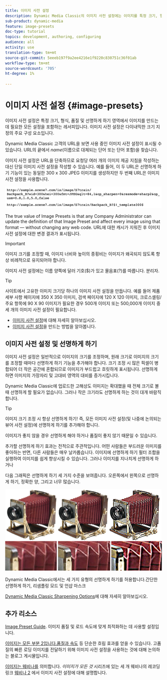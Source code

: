 ```yaml
---
title: 이미지 사전 설정
description: Dynamic Media Classic의 이미지 사전 설정에는 이미지를 특정 크기, 형식, 품질 및 선명하게 하는 데 필요한 모든 설정이 포함되어 있습니다. 이미지 사전 설정은 다이내믹한 크기 지정의 주요 구성 요소입니다. Dynamic Media Classic에서 URL을 보면 이미지 사전 설정이 사용 중인지 쉽게 확인할 수 있습니다. 이미지 사전 설정, 이러한 사전 설정이 왜 유용한지, 만드는 방법에 대해 학습합니다.
sub-product: dynamic-media
feature: image-presets
doc-type: tutorial
topics: development, authoring, configuring
audience: all
activity: use
translation-type: tm+mt
source-git-commit: 5eeeb197f9a2ee4216e1f9220c830751c36f01ab
workflow-type: tm+mt
source-wordcount: '705'
ht-degree: 1%

---
```



# 이미지 사전 설정 {#image-presets}

이미지 사전 설정은 특정 크기, 형식, 품질 및 선명하게 하기 영역에서 이미지를 만드는 데 필요한 모든 설정을 포함하는 레서피입니다. 이미지 사전 설정은 다이내믹한 크기 지정의 주요 구성 요소입니다.

Dynamic Media Classic 고객의 URL을 보면 사용 중인 이미지 사전 설정이 표시될 수 있습니다. URL의 끝에서 $name$(이름으로 대체되는 단어 또는 단어 포함)을 찾습니다.

이미지 사전 설정은 URL을 단축하므로 요청당 여러 개의 이미지 제공 지침을 작성하는 대신 단일 이미지 사전 설정을 작성할 수 있습니다. 예를 들어, 이 두 URL은 선명하게 하기 기능이 있는 동일한 300 x 300 JPEG 이미지를 생성하지만 두 번째 URL은 이미지 사전 설정을 사용합니다.

![이미지](assets/image-presets/image-preset-2.png)

The true value of Image Presets is that any Company Administrator can update the definition of that Image Preset and affect every image using that format — without changing any web code. URL에 대한 캐시가 지워진 후 이미지 사전 설정에 대한 변경 결과가 표시됩니다.

>[!IMPORTANT]
>
>이미지 크기를 조정할 때, 이미지 너비와 높이의 종횡비는 이미지가 왜곡되지 않도록 항상 비례적으로 유지되어야 합니다.

이미지 사전 설정에는 이름 양쪽에 달러 기호($)가 있고 물음표(?)를 따릅니다. 분리자.

>[!TIP]
>
>사이트에서 고유한 이미지 크기당 하나의 이미지 사전 설정을 만듭니다. 예를 들어 제품 세부 사항 페이지에 350 X 350 이미지, 검색 페이지에 120 X 120 이미지, 크로스셀링/주요 항목에 90 X 90 이미지가 필요한 경우 500개 이미지 또는 500,000개 이미지 중 세 개의 이미지 사전 설정이 필요합니다.

- [이미지 사전 설정](https://docs.adobe.com/content/help/en/dynamic-media-classic/using/image-sizing/setting-image-presets.html)에 대해 자세히 알아보십시오.
- [이미지 사전 설정](https://docs.adobe.com/content/help/en/dynamic-media-classic/using/image-sizing/setting-image-presets.html#creating-an-image-preset)을 만드는 방법을 알아봅니다.

## 이미지 사전 설정 및 선명하게 하기

이미지 사전 설정은 일반적으로 이미지의 크기를 조정하며, 원래 크기로 이미지의 크기를 조정할 때마다 선명하게 하기 기능을 추가해야 합니다. 크기 조정 시 많은 픽셀이 병합되어 더 작은 공간에 혼합되므로 이미지가 부드럽고 흐릿하게 표시됩니다. 선명하게 하면 이미지의 가장자리 및 고대비 영역의 대비를 증가시킵니다.

Dynamic Media Classic에 업로드한 고해상도 이미지는 확대했을 때 전체 크기로 볼 때 선명하게 할 필요가 없습니다. 그러나 작은 크기라도 선명하게 하는 것이 대개 바람직합니다.

>[!TIP]
>
>이미지 크기 조정 시 항상 선명하게 하기! 즉, 모든 이미지 사전 설정(및 나중에 논의되는 뷰어 사전 설정)에 선명하게 하기를 추가해야 합니다.
>
>이미지가 좋지 않을 경우 선명하게 해야 하거나 품질이 좋지 않기 때문일 수 있습니다.

추가할 선명하게 하기 효과는 전적으로 주관적입니다. 어떤 사람들은 부드러운 이미지를 좋아하는 반면, 다른 사람들은 매우 날카롭습니다. 이미지에 선명하게 하기 필터 조합을 실행하여 이미지를 쉽게 향상시킬 수 있습니다. 그러나 이미지를 지나치게 선명하게 하거나

다음 그래픽은 선명하게 하기 세 가지 수준을 보여줍니다. 오른쪽에서 왼쪽으로 선명하게 하기, 정확한 양, 그리고 너무 많습니다.

![이미지](assets/image-presets/image-presets-1.jpg)

Dynamic Media Classic에서는 세 가지 유형의 선명하게 하기를 허용합니다.간단한 선명하게 하기, 리샘플링 모드 및 언샵 마스크

[Dynamic Media Classic Sharpening Options](https://docs.adobe.com/content/help/en/dynamic-media-classic/using/master-files/sharpening-image.html#sharpening_an_image)에 대해 자세히 알아보십시오.

## 추가 리소스

[Image Preset Guide](https://www.adobe.com/content/dam/www/us/en/experience-manager/pdfs/dynamic-media-image-preset-guide.pdf). 이미지 품질 및 로드 속도에 맞게 최적화하는 데 사용할 설정입니다.

[이미지는 모든 부분 2입니다.품질과 속도](https://theblog.adobe.com/image-is-everything-part-2-its-never-just-a-blur-quality-versus-speed/) 등 단순한 흐림 효과를 얻을 수 있습니다. 고품질의 빠른 로딩 이미지를 전달하기 위해 이미지 사전 설정을 사용하는 것에 대해 논의하는 블로그 게시물입니다.

[이미지는 웨비나를](https://dynamicmediaseries2019.enterprise.adobeevents.com/) 의미합니다. _이미지가 모든 것_ 시리즈에 있는 세 개 웨비나의 레코딩 링크 [웨비나 2](https://seminars.adobeconnect.com/p6lqaotpjnd3) 에서 이미지 사전 설정에 대해 설명합니다.
